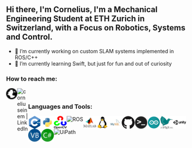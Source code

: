 ## Hi there, I'm Cornelius, I'm a Mechanical Engineering Student at ETH Zurich in Switzerland, with a Focus on Robotics, Systems and Control.
- 🔭 I’m currently working on custom SLAM systems implemented in ROS/C++
- 🌱 I’m currently learning Swift, but just for fun and out of curiosity


### How to reach me:
[<img align="left" alt="corneliuseinem.com" width="30px" src="https://raw.githubusercontent.com/iconic/open-iconic/master/svg/globe.svg" />][website]
[<img align="left" alt="corneliuseinem | LinkedIn" width="30px" src="https://cdn.jsdelivr.net/npm/simple-icons@v3/icons/linkedin.svg" />][linkedin]

<br />

### Languages and Tools:

<img align="left" alt="C++" height="35px" src="https://raw.githubusercontent.com/github/explore/master/topics/cpp/cpp.png" />
<img align="left" alt="Python" height="35px" src="https://raw.githubusercontent.com/github/explore/master/topics/python/python.png" />
<img align="left" alt="openCV" height="35px" src="https://raw.githubusercontent.com/github/explore/master/topics/opencv/opencv.png" />
<img align="left" alt="ROS" height="35px" src="https://www.ros.org/wp-content/uploads/2013/10/rosorg-logo1.png" />
<img align="left" alt="Matlab" height="35px" src="https://raw.githubusercontent.com/github/explore/master/topics/matlab/matlab.png" />
<img align="left" alt="Linux" height="35px" src="https://raw.githubusercontent.com/github/explore/master/topics/linux/linux.png" />
<img align="left" alt="MySQL" height="35px" src="https://raw.githubusercontent.com/github/explore/80688e429a7d4ef2fca1e82350fe8e3517d3494d/topics/mysql/mysql.png" />
<img align="left" alt="GitHub" height="35px" src="https://raw.githubusercontent.com/github/explore/78df643247d429f6cc873026c0622819ad797942/topics/github/github.png" />
<img align="left" alt="Terminal" height="35px" src="https://raw.githubusercontent.com/github/explore/80688e429a7d4ef2fca1e82350fe8e3517d3494d/topics/terminal/terminal.png" />
<img align="left" alt="Arduino" height="35px" src="https://raw.githubusercontent.com/github/explore/master/topics/arduino/arduino.png" />
<img align="left" alt="Latex" height="35px" src="https://raw.githubusercontent.com/github/explore/master/topics/latex/latex.png" />
<img align="left" alt="Unity" height="35px" src="https://raw.githubusercontent.com/github/explore/master/topics/unity/unity.png" />
<img align="left" alt="Visual Basic" height="35px" src="https://raw.githubusercontent.com/github/explore/master/topics/visual-basic/visual-basic.png" />
<img align="left" alt="C#" height="35px" src="https://raw.githubusercontent.com/github/explore/master/topics/csharp/csharp.png" />
<img align="left" alt="UiPath" height="35px" src="https://www.uipath.com/hubfs/Valentin/Brand-Kit/logos/UiPath-full-logo.svg?v=2.0" />



<!--
**ceinem/ceinem** is a ✨ _special_ ✨ repository because its `README.md` (this file) appears on your GitHub profile.

Here are some ideas to get you started:



- 👯 I’m looking to collaborate on ...
- 🤔 I’m looking for help with ...
- 💬 Ask me about ...
- 📫 How to reach me: ...
- 😄 Pronouns: ...
- ⚡ Fun fact: ...
-->

[website]: https://corneliuseinem.com
[linkedin]: https://www.linkedin.com/in/corneliuseinem/
